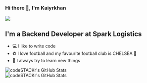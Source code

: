### Hi there 👋, I'm Kaiyrkhan

![](https://komarev.com/ghpvc/?username=Kairkhan)

## I'm a Backend Developer at Spark Logistics
- :computer: I like to write code
- :soccer: I love football and my favourite football club is CHELSEA :tiger:
- :green_book: I always try to learn new things

<img align="left" alt="codeSTACKr's GitHub Stats" src="https://github-readme-stats.vercel.app/api/top-langs/?username=Kairkhan&langs_count=8&layout=compact" />
<br/>
<img align="left" alt="codeSTACKr's GitHub Stats" src="https://github-readme-stats.vercel.app/api?username=Kairkhan&show_icons=true" />

[linkedin]: https://www.linkedin.com/in/kaiyrkhan-serik-594296209
[instagram]: https://www.instagram.com/kaiyrkhan_serik/
